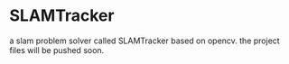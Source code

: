 # SLAMTracker
a slam problem solver called SLAMTracker based on opencv.
the project files will be pushed soon.
